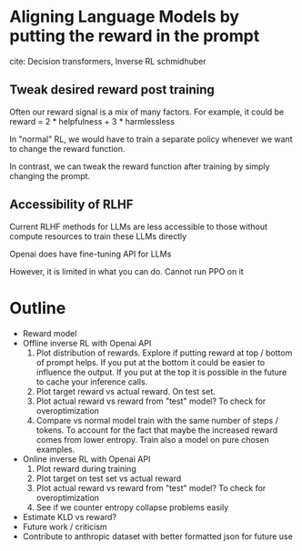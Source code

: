 # Aligning Language Models by putting the reward in the prompt
cite: Decision transformers, Inverse RL schmidhuber
## Tweak desired reward post training
Often our reward signal is a mix of many factors.
For example, it could be reward = 2 * helpfulness + 3 * harmlessless

In "normal" RL, we would have to train a separate policy whenever we want to change the reward function.

In contrast, we can tweak the reward function after training by simply changing the prompt.
## Accessibility of RLHF
Current RLHF methods for LLMs are less accessible to those without compute resources to train these LLMs directly

Openai does have fine-tuning API for LLMs

However, it is limited in what you can do. Cannot run PPO on it

# Outline
- Reward model
- Offline inverse RL with Openai API
  1. Plot distribution of rewards. Explore if putting reward at top / bottom of prompt helps. If you put at the bottom it could be easier to influence the output. If you put at the top it is possible in the future to cache your inference calls.
  2. Plot target reward vs actual reward. On test set. 
  3. Plot actual reward vs reward from "test" model? To check for overoptimization
  4. Compare vs normal model train with the same number of steps / tokens. To account for the fact that maybe the increased reward comes from lower entropy. Train also a model on pure chosen examples.
- Online inverse RL with Openai API
  1. Plot reward during training
  2. Plot target on test set vs actual reward
  3. Plot actual reward vs reward from "test" model? To check for overoptimization
  4. See if we counter entropy collapse problems easily
- Estimate KLD vs reward?
- Future work / criticism
- Contribute to anthropic dataset with better formatted json for future use
